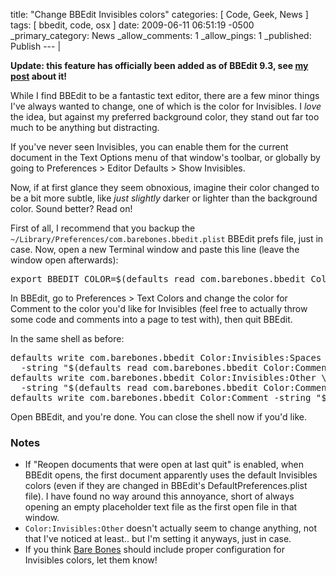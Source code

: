 title: "Change BBEdit Invisibles colors"
categories: [ Code, Geek, News ]
tags: [ bbedit, code, osx ]
date: 2009-06-11 06:51:19 -0500
_primary_category: News
_allow_comments: 1
_allow_pings: 1
_published: Publish
--- |

**Update: this feature has officially been added as of BBEdit 9.3, see [my post](http://benalman.com/news/2009/11/bbedit-invisibles-colors-updat/) about it!**

While I find BBEdit to be a fantastic text editor, there are a few minor things I've always wanted to change, one of which is the color for Invisibles. I _love_ the idea, but against my preferred background color, they stand out far too much to be anything but distracting.

If you've never seen Invisibles, you can enable them for the current document in the Text Options menu of that window's toolbar, or globally by going to Preferences > Editor Defaults > Show Invisibles.

Now, if at first glance they seem obnoxious, imagine their color changed to be a bit more subtle, like _just slightly_ darker or lighter than the background color. Sound better? Read on!

<!--MORE-->

First of all, I recommend that you backup the `~/Library/Preferences/com.barebones.bbedit.plist` BBEdit prefs file, just in case. Now, open a new Terminal window and paste this line (leave the window open afterwards):

<pre class="brush:bash">export BBEDIT_COLOR=$(defaults read com.barebones.bbedit Color:Comment)
</pre>

In BBEdit, go to Preferences > Text Colors and change the color for Comment to the color you'd like for Invisibles (feel free to actually throw some code and comments into a page to test with), then quit BBEdit.

In the same shell as before:

<pre class="brush:bash">defaults write com.barebones.bbedit Color:Invisibles:Spaces \
  -string "$(defaults read com.barebones.bbedit Color:Comment)"
defaults write com.barebones.bbedit Color:Invisibles:Other \
  -string "$(defaults read com.barebones.bbedit Color:Comment)"
defaults write com.barebones.bbedit Color:Comment -string "$BBEDIT_COLOR"
</pre>

Open BBEdit, and you're done. You can close the shell now if you'd like.

### Notes ###

* If "Reopen documents that were open at last quit" is enabled, when BBEdit opens, the first document apparently uses the default Invisibles colors (even if they are changed in BBEdit's DefaultPreferences.plist file). I have found no way around this annoyance, short of always opening an empty placeholder text file as the first open file in that window.
* `Color:Invisibles:Other` doesn't actually seem to change anything, not that I've noticed at least.. but I'm setting it anyways, just in case.
* If you think [Bare Bones](http://www.barebones.com/) should include proper configuration for Invisibles colors, let them know!

